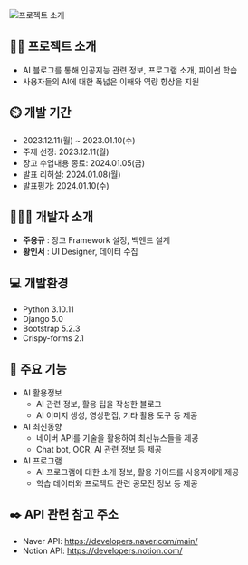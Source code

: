 ![프로젝트 소개](https://github.com/voxmvnt/django_project/intro.jpg)

## 👨‍🏫 프로젝트 소개
- AI 블로그를 통해 인공지능 관련 정보, 프로그램 소개, 파이썬 학습
- 사용자들의 AI에 대한 폭넓은 이해와 역량 향상을 지원 

## ⏲️ 개발 기간 
- 2023.12.11(월) ~ 2023.01.10(수)
- 주제 선정: 2023.12.11(월)
- 장고 수업내용 종료: 2024.01.05(금)
- 발표 리허설: 2024.01.08(월)
- 발표평가: 2024.01.10(수)
  
## 🧑‍🤝‍🧑 개발자 소개 
- **주용규** : 장고 Framework 설정, 백엔드 설계
- **황인서** : UI Designer, 데이터 수집
  
## 💻 개발환경
- Python 3.10.11
- Django 5.0
- Bootstrap 5.2.3
- Crispy-forms 2.1

## 📌 주요 기능
- AI 활용정보
    - AI 관련 정보, 활용 팁을 작성한 블로그
    - AI 이미지 생성, 영상편집, 기타 활용 도구 등 제공
- AI 최신동향
    - 네이버 API를 기술을 활용하여 최신뉴스들을 제공
    - Chat bot, OCR, AI 관련 정보 등 제공
- AI 프로그램
    - AI 프로그램에 대한 소개 정보, 활용 가이드를 사용자에게 제공
    - 학습 데이터와 프로젝트 관련 공모전 정보 등 제공
      
## ✒️ API 관련 참고 주소
- Naver API: <https://developers.naver.com/main/>
- Notion API: <https://developers.notion.com/>
